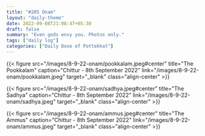 ```yaml
---
title: "#205 Onam"
layout: "daily-theme"
date: 2022-09-08T21:08:47+05:30
draft: false
summary: "Even gods envy you. Photos only."
tags: ["daily log"]
categories: ["Daily Dose of Pottekkat"]
---
```


{{< figure src="/images/8-9-22-onam/pookkalam.jpeg#center" title="The Pookkalam" caption="Chittur - 8th September 2022" link="/images/8-9-22-onam/pookkalam.jpeg" target="_blank" class="align-center" >}}

{{< figure src="/images/8-9-22-onam/sadhya.jpeg#center" title="The Sadhya" caption="Chittur - 8th September 2022" link="/images/8-9-22-onam/sadhya.jpeg" target="_blank" class="align-center" >}}

{{< figure src="/images/8-9-22-onam/ammus.jpeg#center" title="The Ammus" caption="Chittur - 8th September 2022" link="/images/8-9-22-onam/ammus.jpeg" target="_blank" class="align-center" >}}
